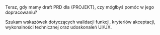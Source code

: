 Teraz, gdy mamy draft PRD dla {PROJEKT}, czy mógłbyś pomóc w jego dopracowaniu?

Szukam wskazówek dotyczących walidacji funkcji, kryteriów akceptacji, wykonalności technicznej oraz udoskonaleń UI/UX.
